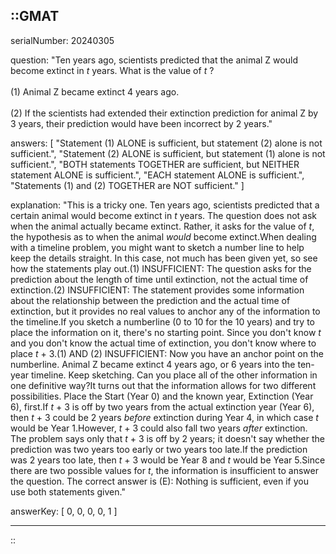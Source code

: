 ::GMAT
---


serialNumber: 20240305

question: "Ten years ago, scientists predicted that the animal Z would become extinct in <i>t</i> years. What is the value of <i>t</i> ?<br><br>(1) Animal Z became extinct 4 years ago.<br><br>(2) If the scientists had extended their extinction prediction for animal Z by 3 years, their prediction would have been incorrect by 2 years."

answers: [
  "Statement (1) ALONE is sufficient, but statement (2) alone is not sufficient.",
  "Statement (2) ALONE is sufficient, but statement (1) alone is not sufficient.",
  "BOTH statements TOGETHER are sufficient, but NEITHER statement ALONE is sufficient.",
  "EACH statement ALONE is sufficient.",
  "Statements (1) and (2) TOGETHER are NOT sufficient."
]

explanation: "This is a tricky one. Ten years ago, scientists predicted that a certain animal would become extinct in <i>t</i> years. The question does not ask when the animal actually became extinct. Rather, it asks for the value of <i>t</i>, the hypothesis as to when the animal <i>would</i> become extinct.When dealing with a timeline problem, you might want to sketch a number line to help keep the details straight. In this case, not much has been given yet, so see how the statements play out.(1) INSUFFICIENT: The question asks for the prediction about the length of time until extinction, not the actual time of extinction.(2) INSUFFICIENT: The statement provides some information about the relationship between the prediction and the actual time of extinction, but it provides no real values to anchor any of the information to the timeline.If you sketch a numberline (0 to 10 for the 10 years) and try to place the information on it, there's no starting point. Since you don't know <i>t</i> and you don't know the actual time of extinction, you don't know where to place <i>t</i> + 3.(1) AND (2) INSUFFICIENT: Now you have an anchor point on the numberline. Animal Z became extinct 4 years ago, or 6 years into the ten-year timeline. Keep sketching. Can you place all of the other information in one definitive way?It turns out that the information allows for two different possibilities. Place the Start (Year 0) and the known year, Extinction (Year 6), first.If <i>t</i> + 3 is off by two years from the actual extinction year (Year 6), then <i>t</i> + 3 could be 2 years <i>before</i> extinction during Year 4, in which case <i>t</i> would be Year 1.However, <i>t</i> + 3 could also fall two years <i>after</i> extinction. The problem says only that <i>t</i> + 3 is off by 2 years; it doesn't say whether the prediction was two years too early or two years too late.If the prediction was 2 years too late, then <i>t</i> + 3 would be Year 8 and <i>t</i> would be Year 5.Since there are two possible values for <i>t</i>, the information is insufficient to answer the question. The correct answer is (E): Nothing is sufficient, even if you use both statements given."

answerKey: [
  0, 
  0, 
  0, 
  0, 
  1
]



---
::